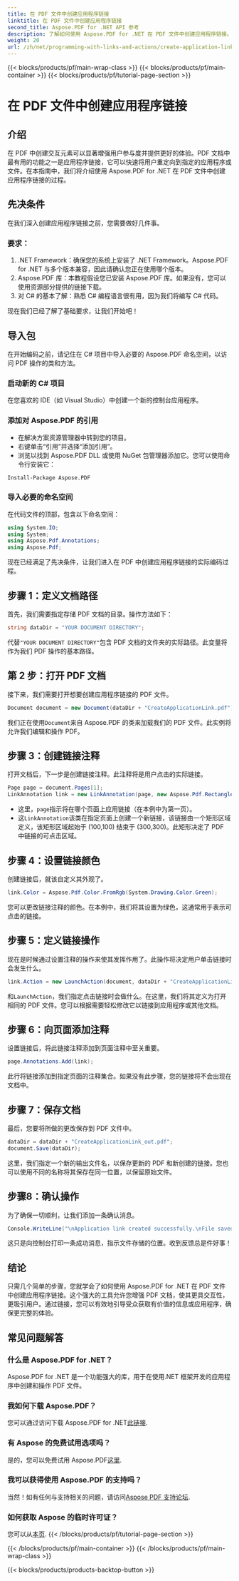 ```yaml
---
title: 在 PDF 文件中创建应用程序链接
linktitle: 在 PDF 文件中创建应用程序链接
second_title: Aspose.PDF for .NET API 参考
description: 了解如何使用 Aspose.PDF for .NET 在 PDF 文件中创建应用程序链接。分步指南可增强 PDF 中的交互性。
weight: 20
url: /zh/net/programming-with-links-and-actions/create-application-link/
---
```


{{< blocks/products/pf/main-wrap-class >}}
{{< blocks/products/pf/main-container >}}
{{< blocks/products/pf/tutorial-page-section >}}

# 在 PDF 文件中创建应用程序链接

## 介绍

在 PDF 中创建交互元素可以显著增强用户参与度并提供更好的体验。PDF 文档中最有用的功能之一是应用程序链接，它可以快速将用户重定向到指定的应用程序或文件。在本指南中，我们将介绍使用 Aspose.PDF for .NET 在 PDF 文件中创建应用程序链接的过程。

## 先决条件

在我们深入创建应用程序链接之前，您需要做好几件事。 

### 要求：
1. .NET Framework：确保您的系统上安装了 .NET Framework。Aspose.PDF for .NET 与多个版本兼容，因此请确认您正在使用哪个版本。
2. Aspose.PDF 库：本教程假设您已安装 Aspose.PDF 库。如果没有，您可以使用资源部分提供的链接下载。 
3. 对 C# 的基本了解：熟悉 C# 编程语言很有用，因为我们将编写 C# 代码。

现在我们已经了解了基础要求，让我们开始吧！

## 导入包

在开始编码之前，请记住在 C# 项目中导入必要的 Aspose.PDF 命名空间，以访问 PDF 操作的类和方法。

### 启动新的 C# 项目
在您喜欢的 IDE（如 Visual Studio）中创建一个新的控制台应用程序。

### 添加对 Aspose.PDF 的引用
- 在解决方案资源管理器中转到您的项目。
- 右键单击“引用”并选择“添加引用”。
- 浏览以找到 Aspose.PDF DLL 或使用 NuGet 包管理器添加它。您可以使用命令行安装它：
```bash
Install-Package Aspose.PDF
```

### 导入必要的命名空间
在代码文件的顶部，包含以下命名空间：
```csharp
using System.IO;
using System;
using Aspose.Pdf.Annotations;
using Aspose.Pdf;
```

现在已经满足了先决条件，让我们进入在 PDF 中创建应用程序链接的实际编码过程。

## 步骤 1：定义文档路径

首先，我们需要指定存储 PDF 文档的目录。操作方法如下：

```csharp
string dataDir = "YOUR DOCUMENT DIRECTORY";
```

代替`"YOUR DOCUMENT DIRECTORY"`包含 PDF 文档的文件夹的实际路径。此变量将作为我们 PDF 操作的基本路径。

## 第 2 步：打开 PDF 文档

接下来，我们需要打开想要创建应用程序链接的 PDF 文件。

```csharp
Document document = new Document(dataDir + "CreateApplicationLink.pdf");
```

我们正在使用`Document`来自 Aspose.PDF 的类来加载我们的 PDF 文件。此实例将允许我们编辑和操作 PDF。

## 步骤 3：创建链接注释

打开文档后，下一步是创建链接注释。此注释将是用户点击的实际链接。

```csharp
Page page = document.Pages[1];
LinkAnnotation link = new LinkAnnotation(page, new Aspose.Pdf.Rectangle(100, 100, 300, 300));
```

- 这里，`page`指示将在哪个页面上应用链接（在本例中为第一页）。
- 这`LinkAnnotation`该类在指定页面上创建一个新链接，该链接由一个矩形区域定义，该矩形区域起始于 (100,100) 结束于 (300,300)。此矩形决定了 PDF 中链接的可点击区域。

## 步骤 4：设置链接颜色

创建链接后，就该自定义其外观了。

```csharp
link.Color = Aspose.Pdf.Color.FromRgb(System.Drawing.Color.Green);
```

您可以更改链接注释的颜色。在本例中，我们将其设置为绿色，这通常用于表示可点击的链接。

## 步骤 5：定义链接操作

现在是时候通过设置注释的操作来使其发挥作用了。此操作将决定用户单击链接时会发生什么。

```csharp
link.Action = new LaunchAction(document, dataDir + "CreateApplicationLink.pdf");
```

和`LaunchAction`，我们指定点击链接时会做什么。在这里，我们将其定义为打开相同的 PDF 文件。您可以根据需要轻松修改它以链接到应用程序或其他文档。

## 步骤 6：向页面添加注释

设置链接后，将此链接注释添加到页面注释中至关重要。

```csharp
page.Annotations.Add(link);
```

此行将链接添加到指定页面的注释集合。如果没有此步骤，您的链接将不会出现在文档中。

## 步骤 7：保存文档

最后，您要将所做的更改保存到 PDF 文件中。

```csharp
dataDir = dataDir + "CreateApplicationLink_out.pdf";
document.Save(dataDir);
```

这里，我们指定一个新的输出文件名，以保存更新的 PDF 和新创建的链接。您也可以使用不同的名称将其保存在同一位置，以保留原始文件。

## 步骤8：确认操作

为了确保一切顺利，让我们添加一条确认消息。

```csharp
Console.WriteLine("\nApplication link created successfully.\nFile saved at " + dataDir);
```

这只是向控制台打印一条成功消息，指示文件存储的位置。收到反馈总是件好事！

## 结论

只需几个简单的步骤，您就学会了如何使用 Aspose.PDF for .NET 在 PDF 文件中创建应用程序链接。这个强大的工具允许您增强 PDF 文档，使其更具交互性，更吸引用户。通过链接，您可以有效地引导受众获取有价值的信息或应用程序，确保更完整的体验。

## 常见问题解答

### 什么是 Aspose.PDF for .NET？  
Aspose.PDF for .NET 是一个功能强大的库，用于在使用.NET 框架开发的应用程序中创建和操作 PDF 文件。

### 我如何下载 Aspose.PDF？  
您可以通过访问下载 Aspose.PDF for .NET[此链接](https://releases.aspose.com/pdf/net/).

### 有 Aspose 的免费试用选项吗？  
是的，您可以免费试用 Aspose.PDF[这里](https://releases.aspose.com/).

### 我可以获得使用 Aspose.PDF 的支持吗？  
当然！如有任何与支持相关的问题，请访问[Aspose PDF 支持论坛](https://forum.aspose.com/c/pdf/10).

### 如何获取 Aspose 的临时许可证？  
您可以从[本页](https://purchase.aspose.com/temporary-license/).
{{< /blocks/products/pf/tutorial-page-section >}}

{{< /blocks/products/pf/main-container >}}
{{< /blocks/products/pf/main-wrap-class >}}

{{< blocks/products/products-backtop-button >}}
